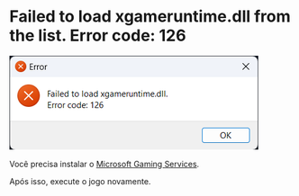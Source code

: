 # Failed to load xgameruntime.dll from the list. Error code: 126

![Erro xgameruntime.dll - 126](/assets/erros/xgameruntime.dll-error-126.png)

Você precisa instalar o [Microsoft Gaming Services](/microsoft-gaming-services.md). 

Após isso, execute o jogo novamente.